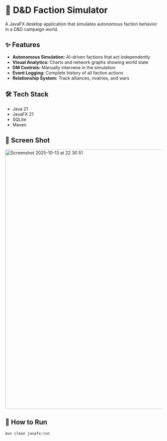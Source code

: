 # 🎲 D&D Faction Simulator

A JavaFX desktop application that simulates autonomous faction behavior in a D&D campaign world.

## ✨ Features
- **Autonomous Simulation:** AI-driven factions that act independently
- **Visual Analytics:** Charts and network graphs showing world state
- **DM Controls:** Manually intervene in the simulation
- **Event Logging:** Complete history of all faction actions
- **Relationship System:** Track alliances, rivalries, and wars

## 🛠️ Tech Stack
- Java 21
- JavaFX 21
- SQLite
- Maven

## 📸 Screen Shot
<img width="1199" height="834" alt="Screenshot 2025-10-13 at 22 30 51" src="https://github.com/user-attachments/assets/a4234f14-ff11-46f0-896a-785486a44bca" />

## 🚀 How to Run
```bash
mvn clean javafx:run 
